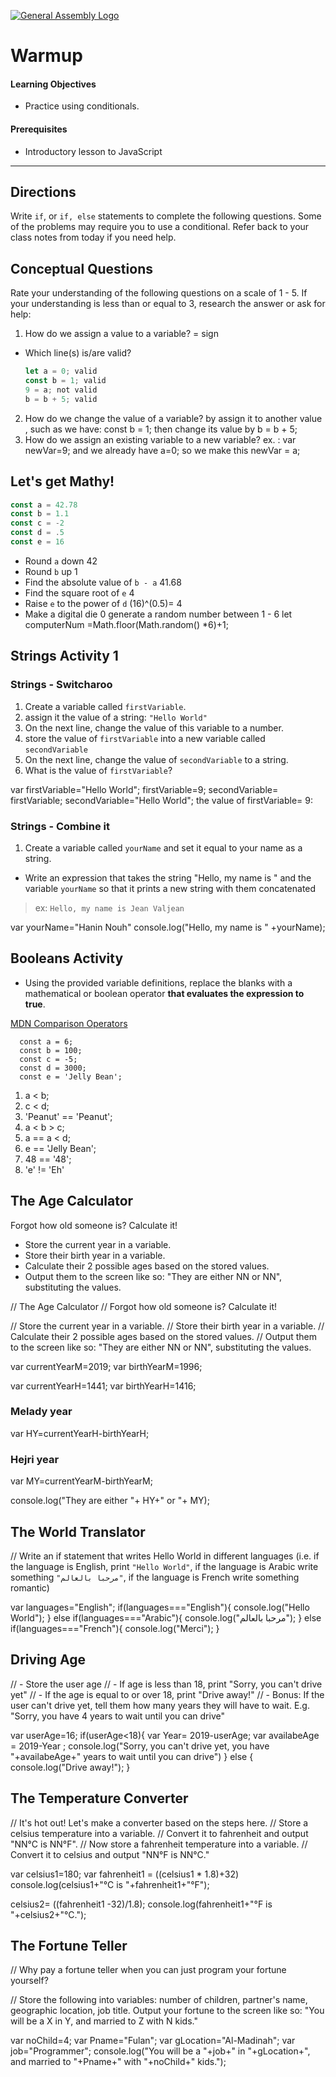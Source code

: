 [![General Assembly Logo](https://camo.githubusercontent.com/1a91b05b8f4d44b5bbfb83abac2b0996d8e26c92/687474703a2f2f692e696d6775722e636f6d2f6b6538555354712e706e67)](https://generalassemb.ly)

# Warmup

#### Learning Objectives

- Practice using conditionals.

#### Prerequisites

- Introductory lesson to JavaScript

---



## Directions
Write  `if`, or `if, else` statements to complete the following questions. Some of the problems may require you to use a  conditional. Refer back to your class notes from today if you need help.

## Conceptual Questions

Rate your understanding of the following questions on a scale of 1 - 5. If your understanding is less than or equal to 3, research the answer or ask for help:

1. How do we assign a value to a variable? 
= sign
  - Which line(s) is/are valid?

    ```js
    let a = 0; valid
    const b = 1; valid
    9 = a; not valid
    b = b + 5; valid
    ```

2. How do we change the value of a variable? 
by assign it to another value , such as we have: const b = 1; then change its value by b = b + 5;
3. How do we assign an existing variable to a new variable?
ex. : var newVar=9; and we already have a=0; so we make this newVar = a;

## Let's get Mathy!

```js
const a = 42.78
const b = 1.1
const c = -2
const d = .5
const e = 16
```

- Round `a` down 
42
- Round `b` up
1
- Find the absolute value of `b - a`
41.68
- Find the square root of `e`
4
- Raise `e` to the power of `d`
(16)^(0.5)= 4
- Make a digital die 0 generate a random number between 1 - 6 
let computerNum =Math.floor(Math.random() *6)+1;

## Strings Activity 1

### Strings - Switcharoo
1. Create a variable called `firstVariable`.
1. assign it the value of a string: `"Hello World"`
1. On the next line, change the value of this variable to a number.
1. store the value of `firstVariable` into a new variable called `secondVariable`
1. On the next line, change the value of `secondVariable` to a string.
1. What is the value of `firstVariable`?

var firstVariable="Hello World";
firstVariable=9;
secondVariable= firstVariable;
secondVariable="Hello World";
the value of firstVariable= 9:

### Strings - Combine it
1. Create a variable called `yourName` and set it equal to your name as a string.
  - Write an expression that takes the string "Hello, my name is " and the variable `yourName` so that it prints a new string with them concatenated

>ex: `Hello, my name is Jean Valjean`

var yourName="Hanin Nouh"
console.log("Hello, my name is " +yourName);

## Booleans Activity
- Using the provided variable definitions, replace the blanks with a mathematical or boolean operator **that evaluates the expression to true**.

[MDN Comparison Operators](https://developer.mozilla.org/en-US/docs/Web/JavaScript/Reference/Operators/Comparison_Operators)

```
  const a = 6;
  const b = 100;
  const c = -5;
  const d = 3000;
  const e = 'Jelly Bean';
```

1.  a < b;
1.  c < d;
1.  'Peanut' == 'Peanut';
1.  a < b > c;
1.  a == a < d;
1.  e == 'Jelly Bean';
1.  48 == '48';
1. 'e' != 'Eh'

## The Age Calculator

Forgot how old someone is? Calculate it!

- Store the current year in a variable.
- Store their birth year in a variable.
- Calculate their 2 possible ages based on the stored values.
- Output them to the screen like so: "They are either NN or NN", substituting the values.

// The Age Calculator
// Forgot how old someone is? Calculate it!

// Store the current year in a variable.
// Store their birth year in a variable.
// Calculate their 2 possible ages based on the stored values.
// Output them to the screen like so: "They are either NN or NN", substituting the values.

var currentYearM=2019;
var birthYearM=1996;

var currentYearH=1441;
var birthYearH=1416;
### Melady year
var HY=currentYearH-birthYearH;
### Hejri year
var MY=currentYearM-birthYearM;

console.log("They are either "+ HY+" or "+ MY);

## The World Translator
// Write an if statement that writes Hello World in different languages (i.e. if the language is English, print `"Hello World"`, if the language is Arabic write something `"مرحبا بالعالم"`, if the language is French write something romantic)

var languages="English";
if(languages==="English"){
  console.log("Hello World");
}
else if(languages==="Arabic"){
  console.log("مرحبا بالعالم");
}
else if(languages==="French"){
  console.log("Merci");
}

 ## Driving Age
// - Store the user age
// - If age is less than 18, print "Sorry, you can't drive yet"
// - If the age is equal to or over 18, print "Drive away!"
// - Bonus: If the user can't drive yet, tell them how many years they will have to wait. E.g. "Sorry, you have 4 years to wait until you can drive"

var userAge=16;
if(userAge<18){
  var Year= 2019-userAge;
  var availabeAge =  2019-Year ;
  console.log("Sorry, you can't drive yet, you have "+availabeAge+" years to wait until you can drive")
}
else {
  console.log("Drive away!");
}


## The Temperature Converter
// It's hot out! Let's make a converter based on the steps here.
// Store a celsius temperature into a variable.
// Convert it to fahrenheit and output "NN°C is NN°F".
// Now store a fahrenheit temperature into a variable.
// Convert it to celsius and output "NN°F is NN°C."

var celsius1=180;
var fahrenheit1 = ((celsius1 * 1.8)+32)
console.log(celsius1+"°C is "+fahrenheit1+"°F");

celsius2= ((fahrenheit1 -32)/1.8);
console.log(fahrenheit1+"°F is "+celsius2+"°C.");

## The Fortune Teller
// Why pay a fortune teller when you can just program your fortune yourself?

// Store the following into variables: number of children, partner's name, geographic location, job title. Output your fortune to the screen like so: "You will be a X in Y, and married to Z with N kids."

var noChild=4;
var Pname="Fulan";
var gLocation="Al-Madinah";
var job="Programmer";
console.log("You will be a "+job+" in "+gLocation+", and married to "+Pname+" with "+noChild+" kids.");


